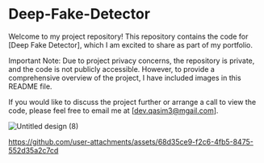 # Deep-Fake-Detector
Welcome to my project repository! This repository contains the code for [Deep Fake Detector], which I am excited to share as part of my portfolio.

Important Note: Due to project privacy concerns, the repository is private, and the code is not publicly accessible. However, to provide a comprehensive overview of the project, I have included images in this README file.

If you would like to discuss the project further or arrange a call to view the code, please feel free to email me at [dev.qasim3@mgail.com].

![Untitled design (8)](https://github.com/user-attachments/assets/7cf46522-4605-4357-9270-9245a35ad475)

https://github.com/user-attachments/assets/68d35ce9-f2c6-4fb5-8475-552d35a2c7cd

